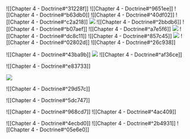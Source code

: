 ![[Chapter 4 - Doctrine#^31228f]]
![[Chapter 4 - Doctrine#^9651ee]]
![[Chapter 4 - Doctrine#^b63db0]]
![[Chapter 4 - Doctrine#^40df02]]
![[Chapter 4 - Doctrine#^c2a218]]
![](https://miro.medium.com/max/700/1*j5DwoelIG9kukmQjxK7wBw.jpeg)
![[Chapter 4 - Doctrine#^2bbdb6]]
![[Chapter 4 - Doctrine#^b07aef]]
![[Chapter 4 - Doctrine#^a7e5f6]]
![](https://miro.medium.com/max/700/1*z2oekFI8susgjabRDIFFHQ.jpeg)
![[Chapter 4 - Doctrine#^dc8c11]]
![[Chapter 4 - Doctrine#^857c45]]
![](https://miro.medium.com/max/700/1*zeIyk5Ua05EmXF--B90KKA.jpeg)
![[Chapter 4 - Doctrine#^02802d]]
![[Chapter 4 - Doctrine#^26c938]]

![[Chapter 4 - Doctrine#^43ba9b]]
![](https://miro.medium.com/max/700/1*xGihHZLBq7B3lYWVQT-a0g.jpeg)
![[Chapter 4 - Doctrine#^af36ce]]

![[Chapter 4 - Doctrine#^e83733]]

![](https://miro.medium.com/max/700/1*raGrs4q78nqbf55yaDkvXw.jpeg)


![[Chapter 4 - Doctrine#^29d57c]]

![[Chapter 4 - Doctrine#^5dc747]]

![[Chapter 4 - Doctrine#^968cd7]]
![[Chapter 4 - Doctrine#^4ac409]]

![[Chapter 4 - Doctrine#^4ecbd0]]
![[Chapter 4 - Doctrine#^2b4931]]
![[Chapter 4 - Doctrine#^05e6e0]]